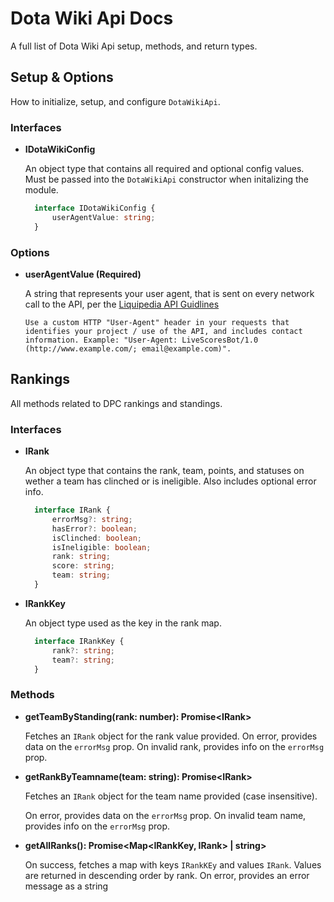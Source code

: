 # Dota Wiki Api Docs
A full list of Dota Wiki Api setup, methods, and return types.

## Setup & Options
How to initialize, setup, and configure `DotaWikiApi`.

### Interfaces

* **IDotaWikiConfig**

  An object type that contains all required and optional config values.  Must be passed into the `DotaWikiApi` constructor when initalizing the module.
  ```typescript
    interface IDotaWikiConfig {
        userAgentValue: string;
    }
  ```

### Options

  * **userAgentValue (Required)**

    A string that represents your user agent, that is sent on every network call to the API, per the [Liquipedia API Guidlines](http://www.teamliquid.net/forum/hidden/491339-liquipedia-api-usage-guidelines)

    ```text
    Use a custom HTTP "User-Agent" header in your requests that identifies your project / use of the API, and includes contact information. Example: "User-Agent: LiveScoresBot/1.0 (http://www.example.com/; email@example.com)".
    ```

## Rankings
All methods related to DPC rankings and standings.

### Interfaces

* **IRank**

  An object type that contains the rank, team, points, and statuses on wether a team has clinched or is ineligible.  Also includes optional error info.
  ```typescript
    interface IRank {
        errorMsg?: string;
        hasError?: boolean;
        isClinched: boolean;
        isIneligible: boolean;
        rank: string;
        score: string;
        team: string;
    }
  ```

* **IRankKey**

  An object type used as the key in the rank map.
  ```typescript
    interface IRankKey {
        rank?: string;
        team?: string;
    }
  ```

### Methods

  * **getTeamByStanding(rank: number): Promise\<IRank\>**

    Fetches an `IRank` object for the rank value provided.
    On error, provides data on the `errorMsg` prop.
    On invalid rank, provides info on the `errorMsg` prop.

  * **getRankByTeamname(team: string): Promise\<IRank\>**

    Fetches an `IRank` object for the team name provided (case insensitive).
    
    On error, provides data on the `errorMsg` prop.
    On invalid team name, provides info on the `errorMsg` prop.

  * **getAllRanks(): Promise<Map\<IRankKey, IRank\> | string>**

    On success, fetches a map with keys `IRankKEy` and values `IRank`.  Values are returned in descending order by rank.
    On error, provides an error message as a string

